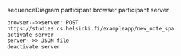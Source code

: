 sequenceDiagram
    participant browser
    participant server

    browser-->>server: POST https://studies.cs.helsinki.fi/exampleapp/new_note_spa
    activate server
    server-->> JSON file 
    deactivate server
